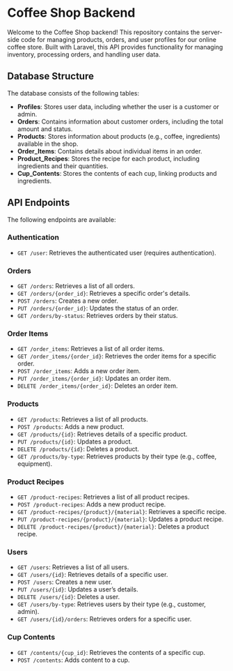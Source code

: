 # Coffee Shop Backend

Welcome to the Coffee Shop backend! This repository contains the server-side code for managing products, orders, and user profiles for our online coffee store. Built with Laravel, this API provides functionality for managing inventory, processing orders, and handling user data.

## Database Structure

The database consists of the following tables:

- **Profiles**: Stores user data, including whether the user is a customer or admin.
- **Orders**: Contains information about customer orders, including the total amount and status.
- **Products**: Stores information about products (e.g., coffee, ingredients) available in the shop.
- **Order_Items**: Contains details about individual items in an order.
- **Product_Recipes**: Stores the recipe for each product, including ingredients and their quantities.
- **Cup_Contents**: Stores the contents of each cup, linking products and ingredients.

## API Endpoints

The following endpoints are available:

### Authentication
- `GET /user`: Retrieves the authenticated user (requires authentication).

### Orders
- `GET /orders`: Retrieves a list of all orders.
- `GET /orders/{order_id}`: Retrieves a specific order's details.
- `POST /orders`: Creates a new order.
- `PUT /orders/{order_id}`: Updates the status of an order.
- `GET /orders/by-status`: Retrieves orders by their status.

### Order Items
- `GET /order_items`: Retrieves a list of all order items.
- `GET /order_items/{order_id}`: Retrieves the order items for a specific order.
- `POST /order_items`: Adds a new order item.
- `PUT /order_items/{order_id}`: Updates an order item.
- `DELETE /order_items/{order_id}`: Deletes an order item.

### Products
- `GET /products`: Retrieves a list of all products.
- `POST /products`: Adds a new product.
- `GET /products/{id}`: Retrieves details of a specific product.
- `PUT /products/{id}`: Updates a product.
- `DELETE /products/{id}`: Deletes a product.
- `GET /products/by-type`: Retrieves products by their type (e.g., coffee, equipment).

### Product Recipes
- `GET /product-recipes`: Retrieves a list of all product recipes.
- `POST /product-recipes`: Adds a new product recipe.
- `GET /product-recipes/{product}/{material}`: Retrieves a specific recipe.
- `PUT /product-recipes/{product}/{material}`: Updates a product recipe.
- `DELETE /product-recipes/{product}/{material}`: Deletes a product recipe.

### Users
- `GET /users`: Retrieves a list of all users.
- `GET /users/{id}`: Retrieves details of a specific user.
- `POST /users`: Creates a new user.
- `PUT /users/{id}`: Updates a user’s details.
- `DELETE /users/{id}`: Deletes a user.
- `GET /users/by-type`: Retrieves users by their type (e.g., customer, admin).
- `GET /users/{id}/orders`: Retrieves orders for a specific user.

### Cup Contents
- `GET /contents/{cup_id}`: Retrieves the contents of a specific cup.
- `POST /contents`: Adds content to a cup.
